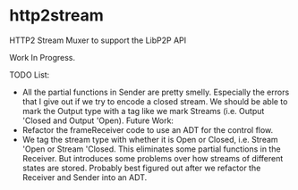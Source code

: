 # http2stream
HTTP2 Stream Muxer to support the LibP2P API

Work In Progress.

TODO List:
- All the partial functions in Sender are pretty smelly. Especially the errors that I give out if we try to encode a closed stream. We should be able to mark the Output type with a tag like we mark Streams (i.e. Output 'Closed and Output 'Open).
Future Work:
- Refactor the frameReceiver code to use an ADT for the control flow.
- We tag the stream type with whether it is Open or Closed, i.e. Stream 'Open or Stream 'Closed. This eliminates some partial functions in the Receiver. But introduces some problems over how streams of different states are stored. Probably best figured out after we refactor the Receiver and Sender into an ADT.
